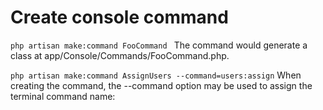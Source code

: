# Create console command
```php artisan make:command FooCommand ```  The command would generate a class at app/Console/Commands/FooCommand.php.

```php artisan make:command AssignUsers --command=users:assign``` When creating the command, the --command option may be used to assign the terminal command name:

